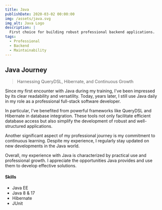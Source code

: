 ```yaml
---
title: Java
publishDate: 2020-03-02 00:00:00
img: /assets/java.svg
img_alt: Java Logo
description: |
  First choice for building robust professional backend applications. 
tags:
  - Professional
  - Backend
  - Maintainability
---
```



## Java Journey

> Harnessing QueryDSL, Hibernate, and Continuous Growth

Since my first encounter with Java during my training, I've been impressed by its clear readability and versatility. Today, years later, I still use Java daily in my role as a professional full-stack software developer.

In particular, I've benefited from powerful frameworks like QueryDSL and Hibernate in database integration. These tools not only facilitate efficient database access but also simplify the development of robust and well-structured applications.

Another significant aspect of my professional journey is my commitment to continuous learning. Despite my experience, I regularly stay updated on new developments in the Java world.

Overall, my experience with Java is characterized by practical use and professional growth. I appreciate the opportunities Java provides and use them to develop effective solutions.
#### Skills

- Java EE
- Java 8 & 17
- Hibernate
- JUnit
